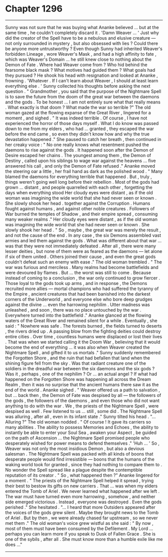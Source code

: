 
# Chapter 1296


---

Sunny was not sure that he was buying what Ananke believed … but at the same time , he couldn't completely discard it . 'Damn Weaver … '
Just why did the creator of the Spell have to be a nebulous and elusive creature — not only surrounded in mystery , but also obsessed with lies ? Could there be anyone more untrustworthy ? Even though Sunny had inherited Weaver's forbidden Lineage , wore Weaver's Mask , and had a high affinity to fate , which was Weaver's Domain … he still knew close to nothing about the Demon of Fate .
Where had Weaver come from ? Who hid behind the fearsome black mask ? What motives had guided them ? What goals had they pursued ?
He shook his head with resignation and looked at Ananke , frowning .
'Whatever . If I can't learn about Weaver , I should at least learn everything else . '
Sunny collected his thoughts before asking the next question . " Grandmother , you said that the purpose of the Nightmare Spell is to save the future from the doom of the great war between the daemons and the gods . To be honest … I am not entirely sure what that really means . What exactly is that doom ? What made the war so terrible ?"
The old woman gazed at the flowing expanse of the Great River , lingered for a moment , and sighed . " It was indeed terrible . Of course , I have not experienced the horror of those days myself . What I do know was passed down to me from my elders , who had … granted , they escaped the war before the end came , so even they didn't know how and why the true devastation happened ."
She paused to catch her breath , then continued in her creaky voice :
" No one really knows what resentment pushed the daemons to rise against the gods . It happened soon after the Demon of Desire escaped her chains . The youngest among them , the Demon of Destiny , called upon his siblings to wage war against the heavens … five answered his call , and only the Demon of Fate refused ."
Ananke moved the steering oar a little , her frail hand as dark as the polished wood . " Many blamed the daemons for everything terrible that happened . But , truly , things weren't going well long before their rebellion . Most of the gods had grown … distant , and people quarrelled with each other , forgetting the days when everything stood Her cloudy eyes were distant , as if the old woman was imagining the wide world that she had never seen or known . She slowly shook her head . together against the Corruption . Humans fought against humans , and against other noble creatures . Followers of War burned the temples of Shadow , and their empire spread , consuming many weaker realms ." Her cloudy eyes were distant , as if the old woman was imagining the wide world that she had never seen or known . She slowly shook her head . " So , maybe , the great war was merely the result , and not the cause of the end . In any case , the six Demons assembled vast armies and led them against the gods . What was different about that war … was that they were not immediately defeated . After all , there were many lesser deities , but none of them were as feared as the daemons — let alone if six of them united . Others joined their cause , and even the great gods couldn't defeat such an enemy with ease ."
The old woman trembled .
" The war was furious and merciless . Many realms had become battlefields and were devoured by flames . But … the worst was still to come . Because instead of coming to a conclusion , the war only continued to grow fiercer . Those loyal to the gods took up arms , and in response , the Demons recruited more allies — mortal champions who had suffered the tyranny of the Empire , ancient creatures that had been banished into the darkest corners of the Underworld , and everyone else who bore deep grudges against the divine … even the harrowing nephilim . Utter madness was unleashed , and soon , there was no place untouched by the war . Everywhere turned into the battlefield ."
Ananke glanced at the flowing waters of the Great River and remained silent for a while . Eventually , she said :
" Nowhere was safe . The forests burned , the fields turned to deserts , the rivers dried up . A passing blow from the fighting deities could destroy entire cities . Over time , countless humans were displaced or lost their lives . That was when we started calling it the Doom War , believing that it would become the end of everything … it was also when Weaver created the Nightmare Spell , and gifted it to us mortals ."
Sunny suddenly remembered the Forgotten Shore , and the ruin that had befallen that land when the shining figure fell from the sky . Was that radiant creature one of the soldiers in the dreadful war between the six daemons and the six gods ? Was it , perhaps , one of the nephilim ?
Or … an actual angel ?
If what had happened on the Forgotten Shore was happening all across the Dream Realm , then it was no surprise that the ancient humans there saw it as the end of the world . Ananke sighed . " Weaver offered us a path to salvation , but … back then , the Demon of Fate was despised by all — the followers of the gods , the followers of the daemons , and even those who did not want anything to do with the war . We , the priests of the Nightmare Spell , were despised as well . Few listened to us … still , some did . The Nightmare Spell was alluring , after all , even in its infant state ."
Sunny tilted his head . "... Alluring ?"
The old woman nodded . " Of course ! It gave its carriers so many abilities . The ability to possess Memories and Echoes , the ability to instantly be able to enter your Soul Sea , awaken your Aspect , be guided on the path of Ascension … the Nightmare Spell promised people who desperately wished for power means to defend themselves ."
'Huh … '
So , Weaver was not only the most insidious Demon , but also a devious salesman . The Nightmare Spell was packed with all kinds of boons that desperate people would find irresistible — boons that the humans of the waking world took for granted , since they had nothing to compare them to . No wonder the Spell spread like a plague despite the contemptible reputation of its creator .
" So , what happened then ?"
Ananke lingered for a moment . " The priests of the Nightmare Spell helped it spread , trying their best to bestow its gifts on new carriers . That … was when my elders entered the Tomb of Ariel . We never learned what happened after we left . The war must have turned even more harrowing , somehow , and neither side emerged victorious . Instead , everyone was destroyed . Even the gods perished ."
She hesitated .
"... I heard that more Outsiders appeared after the voices of the gods grew silent . Maybe they brought news to the Tomb of Ariel . But by then , we were already chased far upstream , so we never met them ." The old woman's voice grew wistful as she said :
" By now , most of them must have been consumed by the Defilement . My Lord … perhaps you can learn more if you speak to Dusk of Fallen Grace . She is one of the sybils , after all . She must know more than a humble exile like me does …"

---

